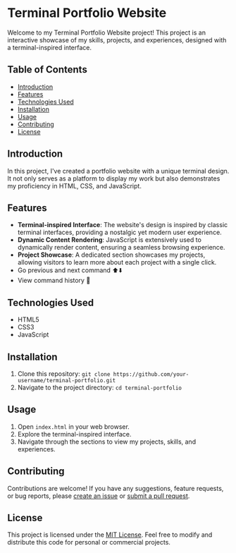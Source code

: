 # Terminal Portfolio Website

Welcome to my Terminal Portfolio Website project! This project is an interactive showcase of my skills, projects, and experiences, designed with a terminal-inspired interface.

## Table of Contents
- [Introduction](#introduction)
- [Features](#features)
- [Technologies Used](#technologies-used)
- [Installation](#installation)
- [Usage](#usage)
- [Contributing](#contributing)
- [License](#license)

## Introduction
In this project, I've created a portfolio website with a unique terminal design. It not only serves as a platform to display my work but also demonstrates my proficiency in HTML, CSS, and JavaScript.

## Features
- **Terminal-inspired Interface**: The website's design is inspired by classic terminal interfaces, providing a nostalgic yet modern user experience.
- **Dynamic Content Rendering**: JavaScript is extensively used to dynamically render content, ensuring a seamless browsing experience.
- **Project Showcase**: A dedicated section showcases my projects, allowing visitors to learn more about each project with a single click.
- Go previous and next command ⬆️⬇️
- View command history 📖

## Technologies Used
- HTML5
- CSS3
- JavaScript

## Installation
1. Clone this repository: `git clone https://github.com/your-username/terminal-portfolio.git`
2. Navigate to the project directory: `cd terminal-portfolio`

## Usage
1. Open `index.html` in your web browser.
2. Explore the terminal-inspired interface.
3. Navigate through the sections to view my projects, skills, and experiences.

## Contributing
Contributions are welcome! If you have any suggestions, feature requests, or bug reports, please [create an issue](https://github.com/your-username/terminal-portfolio/issues) or [submit a pull request](https://github.com/your-username/terminal-portfolio/pulls).

## License
This project is licensed under the [MIT License](https://opensource.org/licenses/MIT). Feel free to modify and distribute this code for personal or commercial projects.

